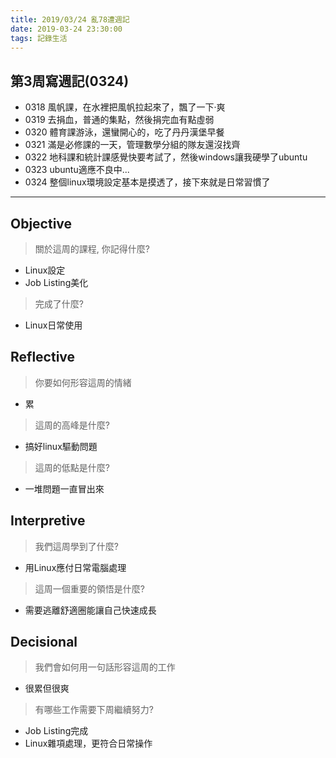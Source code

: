 ```yaml
---
title: 2019/03/24 亂78遭週記
date: 2019-03-24 23:30:00
tags: 記錄生活
---
```

## **第3周寫週記(0324)**

- 0318 風帆課，在水裡把風帆拉起來了，飄了一下‧爽
- 0319 去捐血，普通的集點，然後捐完血有點虛弱
- 0320 體育課游泳，還蠻開心的，吃了丹丹漢堡早餐
- 0321 滿是必修課的一天，管理數學分組的隊友還沒找齊
- 0322 地科課和統計課感覺快要考試了，然後windows讓我硬學了ubuntu
- 0323 ubuntu適應不良中...
- 0324 整個linux環境設定基本是摸透了，接下來就是日常習慣了

--- 
<!-- more -->
## **Objective**

> 關於這周的課程, 你記得什麼?

- Linux設定
- Job Listing美化

> 完成了什麼?

- Linux日常使用

## **Reflective**

> 你要如何形容這周的情緒

* 累

> 這周的高峰是什麼?

* 搞好linux驅動問題

> 這周的低點是什麼?

* 一堆問題一直冒出來

## **Interpretive**

> 我們這周學到了什麼?

* 用Linux應付日常電腦處理

> 這周一個重要的領悟是什麼?

* 需要逃離舒適圈能讓自己快速成長

## **Decisional**

> 我們會如何用一句話形容這周的工作

* 很累但很爽

> 有哪些工作需要下周繼續努力?

- Job Listing完成
- Linux雜項處理，更符合日常操作